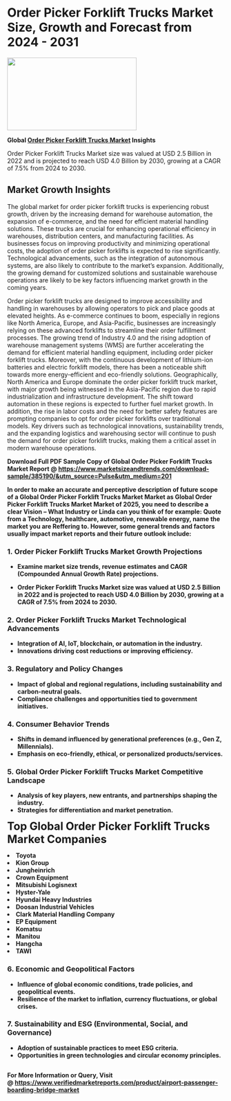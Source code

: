 <H1>Order Picker Forklift Trucks Market Size, Growth and Forecast from 2024 - 2031</H1><img class="aligncenter size-medium wp-image-584254" src="https://thirdeyenews.in/wp-content/uploads/2024/09/Global-Market-Research-300x168.jpeg" alt="" width="300" height="168" /><p><strong>Global&nbsp;<a href="https://www.marketsizeandtrends.com/download-sample/385190/&amp;utm_source=Pulse&amp;utm_medium=201">Order Picker Forklift Trucks Market</a> Insights</strong></p><p>Order Picker Forklift Trucks Market size was valued at USD 2.5 Billion in 2022 and is projected to reach USD 4.0 Billion by 2030, growing at a CAGR of 7.5% from 2024 to 2030.</p><p><h2>Market Growth Insights</h2> <p>The global market for order picker forklift trucks is experiencing robust growth, driven by the increasing demand for warehouse automation, the expansion of e-commerce, and the need for efficient material handling solutions. These trucks are crucial for enhancing operational efficiency in warehouses, distribution centers, and manufacturing facilities. As businesses focus on improving productivity and minimizing operational costs, the adoption of order picker forklifts is expected to rise significantly. Technological advancements, such as the integration of autonomous systems, are also likely to contribute to the market’s expansion. Additionally, the growing demand for customized solutions and sustainable warehouse operations are likely to be key factors influencing market growth in the coming years.</p> <p><strong></strong></p> <p>Order picker forklift trucks are designed to improve accessibility and handling in warehouses by allowing operators to pick and place goods at elevated heights. As e-commerce continues to boom, especially in regions like North America, Europe, and Asia-Pacific, businesses are increasingly relying on these advanced forklifts to streamline their order fulfillment processes. The growing trend of Industry 4.0 and the rising adoption of warehouse management systems (WMS) are further accelerating the demand for efficient material handling equipment, including order picker forklift trucks. Moreover, with the continuous development of lithium-ion batteries and electric forklift models, there has been a noticeable shift towards more energy-efficient and eco-friendly solutions. Geographically, North America and Europe dominate the order picker forklift truck market, with major growth being witnessed in the Asia-Pacific region due to rapid industrialization and infrastructure development. The shift toward automation in these regions is expected to further fuel market growth. In addition, the rise in labor costs and the need for better safety features are prompting companies to opt for order picker forklifts over traditional models. Key drivers such as technological innovations, sustainability trends, and the expanding logistics and warehousing sector will continue to push the demand for order picker forklift trucks, making them a critical asset in modern warehouse operations.</p> <p><strong></p><p><span class=""><strong>Download Full PDF Sample Copy of Global Order Picker Forklift Trucks Market Report</strong> @ <a href="https://www.marketsizeandtrends.com/download-sample/385190/&amp;utm_source=Pulse&amp;utm_medium=201" target="_blank">https://www.marketsizeandtrends.com/download-sample/385190/&amp;utm_source=Pulse&amp;utm_medium=201</a></span></p><p>In order to make an accurate and perceptive description of future scope of a Global&nbsp;Order Picker Forklift Trucks Market Market as Global&nbsp;Order Picker Forklift Trucks Market Market of 2025, you need to describe a clear Vision &ndash; What Industry or Linda can you think of for example: Quote from a Technology, healthcare, automotive, renewable energy, name the market you are Reffering to. However, some general trends and factors usually impact market reports and their future outlook include:</p><h3>1.&nbsp;<strong>Order Picker Forklift Trucks Market Growth Projections</strong></h3><ul><li>Examine market size trends, revenue estimates and CAGR (Compounded Annual Growth Rate) projections.</li><li><p>Order Picker Forklift Trucks Market size was valued at USD 2.5 Billion in 2022 and is projected to reach USD 4.0 Billion by 2030, growing at a CAGR of 7.5% from 2024 to 2030.</p></li></ul><h3>2.&nbsp;<strong>Order Picker Forklift Trucks Market Technological Advancements</strong></h3><ul><li>Integration of AI, IoT, blockchain, or automation in the industry.</li><li>Innovations driving cost reductions or improving efficiency.</li></ul><h3>3.&nbsp;<strong>Regulatory and Policy Changes</strong></h3><ul><li>Impact of global and regional regulations, including sustainability and carbon-neutral goals.</li><li>Compliance challenges and opportunities tied to government initiatives.</li></ul><h3>4.&nbsp;<strong>Consumer Behavior Trends</strong></h3><ul><li>Shifts in demand influenced by generational preferences (e.g., Gen Z, Millennials).</li><li>Emphasis on eco-friendly, ethical, or personalized products/services.</li></ul><h3>5.&nbsp;<strong>Global Order Picker Forklift Trucks Market Competitive Landscape</strong></h3><ul><li>Analysis of key players, new entrants, and partnerships shaping the industry.</li><li>Strategies for differentiation and market penetration.</li></ul><p data-pm-slice="1 1 []"><span style="color: inherit; font-family: inherit; font-size: 25px;">Top Global Order Picker Forklift Trucks Market Companies</span></p><div class="" data-test-id=""><p><li>Toyota</li><li> Kion Group</li><li> Jungheinrich</li><li> Crown Equipment</li><li> Mitsubishi Logisnext</li><li> Hyster-Yale</li><li> Hyundai Heavy Industries</li><li> Doosan Industrial Vehicles</li><li> Clark Material Handling Company</li><li> EP Equipment</li><li> Komatsu</li><li> Manitou</li><li> Hangcha</li><li> TAWI</li></p></div><h3>6.&nbsp;<strong>Economic and Geopolitical Factors</strong></h3><ul><li>Influence of global economic conditions, trade policies, and geopolitical events.</li><li>Resilience of the market to inflation, currency fluctuations, or global crises.</li></ul><h3>7.&nbsp;<strong>Sustainability and ESG (Environmental, Social, and Governance)</strong></h3><ul><li>Adoption of sustainable practices to meet ESG criteria.</li><li>Opportunities in green technologies and circular economy principles.</li></ul><h2><strong style="font-size: 14px;">For More Information or Query, Visit @&nbsp;</strong><a style="background-color: #ffffff; font-size: 14px;" href="https://www.marketsizeandtrends.com/report/order-picker-forklift-trucks-market/" target="_blank">https://www.verifiedmarketreports.com/product/airport-passenger-boarding-bridge-market</a></h2>
